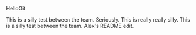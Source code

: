 HelloGit

This is a silly test between the team. Seriously. This is really really silly.
This is a silly test between the team. Alex's README edit.

